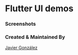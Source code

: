 # Flutter UI demos

### Screenshots

### Created & Maintained By

[Javier González](https://github.com/javico2609)
